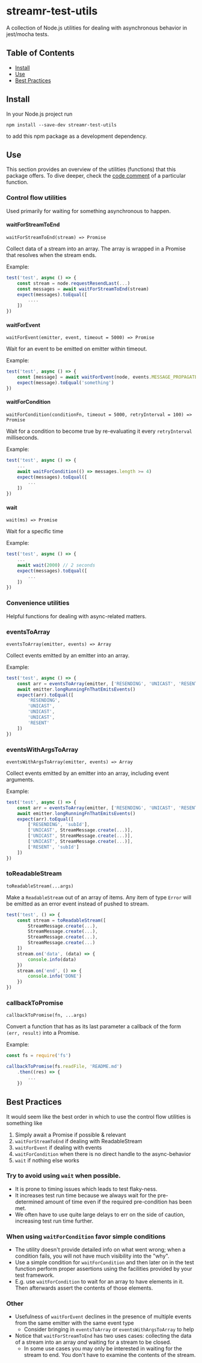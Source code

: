 # streamr-test-utils
A collection of Node.js utilities for dealing with asynchronous behavior in jest/mocha tests.

## Table of Contents
- [Install](#install)
- [Use](#use)
- [Best Practices](#best-practices)

## Install
In your Node.js project run
```
npm install --save-dev streamr-test-utils
```
to add this npm package as a development dependency.

## Use

This section provides an overview of the utilities (functions) that this package offers. To dive deeper, check the
[code comment](src/utils.js) of a particular function.

### Control flow utilities

Used primarily for waiting for something asynchronous to happen.

#### waitForStreamToEnd
```
waitForStreamToEnd(stream) => Promise
```

Collect data of a stream into an array. The array is wrapped in a Promise that resolves when the stream ends.

Example:
```js
test('test', async () => {
    const stream = node.requestResendLast(...)
    const messages = await waitForStreamToEnd(stream)
    expect(messages).toEqual([
        ....
    ])
})
``` 

#### waitForEvent
```
waitForEvent(emitter, event, timeout = 5000) => Promise
```

Wait for an event to be emitted on emitter within timeout.

Example:
```js
test('test', async () => {
    const [message] = await waitForEvent(node, events.MESSAGE_PROPAGATED)
    expect(message).toEqual('something')
})
``` 

#### waitForCondition
```
waitForCondition(conditionFn, timeout = 5000, retryInterval = 100) => Promise
```

Wait for a condition to become true by re-evaluating it every `retryInterval` milliseconds.

Example:
```js
test('test', async () => {
    ...
    await waitForCondition(() => messages.length >= 4)
    expect(messages).toEqual([
        ...
    ])
})
``` 

#### wait
```
wait(ms) => Promise
```

Wait for a specific time

Example:
```js
test('test', async () => {
    ...
    await wait(2000) // 2 seconds
    expect(messages).toEqual([
        ...
    ])
})
``` 

### Convenience utilities

Helpful functions for dealing with async-related matters.

### eventsToArray
```
eventsToArray(emitter, events) => Array
```

Collect events emitted by an emitter into an array.

Example:
```js
test('test', async () => {
    const arr = eventsToArray(emitter, ['RESENDING', 'UNICAST', 'RESENT', 'NO_RESEND'])
    await emitter.longRunningFnThatEmitsEvents()
    expect(arr).toEqual([
        'RESENDING',
        'UNICAST',
        'UNICAST',
        'UNICAST',
        'RESENT'
    ])
})
``` 

### eventsWithArgsToArray
```
eventsWithArgsToArray(emitter, events) => Array
```

Collect events emitted by an emitter into an array, including event arguments.

Example:
```js
test('test', async () => {
    const arr = eventsToArray(emitter, ['RESENDING', 'UNICAST', 'RESENT', 'NO_RESEND'])
    await emitter.longRunningFnThatEmitsEvents()
    expect(arr).toEqual([
        ['RESENDING', 'subId'],
        ['UNICAST', StreamMessage.create(...)],
        ['UNICAST', StreamMessage.create(...)],
        ['UNICAST', StreamMessage.create(...)],
        ['RESENT', 'subId']
    ])
})
``` 

### toReadableStream
```
toReadableStream(...args)
```

Make a `ReadableStream` out of an array of items. Any item of type `Error` will be emitted as an error event instead
of pushed to stream.

```js
test('test', () => {
    const stream = toReadableStream([
        StreamMessage.create(...),
        StreamMessage.create(...),
        StreamMessage.create(...),
        StreamMessage.create(...)
    ])
    stream.on('data', (data) => {
        console.info(data)
    })
    stream.on('end', () => {
        console.info('DONE')
    })
})
```

### callbackToPromise
```
callbackToPromise(fn, ...args)
```

Convert a function that has as its last parameter a callback of the form `(err, result)` into a Promise.

Example:
```js
const fs = require('fs')

callbackToPromise(fs.readFile, 'README.md')
    .then((res) => {
        ...
    })
``` 

## Best Practices

It would seem like the best order in which to use the control flow utilities is something like
1. Simply await a Promise if possible & relevant
2. `waitForStreamToEnd` if dealing with ReadableStream
3. `waitForEvent` if dealing with events
4. `waitForCondition` when there is no direct handle to the async-behavior 
5. `wait` if nothing else works

### Try to avoid using `wait` when possible.

- It is prone to timing issues which leads to test flaky-ness.
- It increases test run time because we always wait for the pre-determined amount of time even if the required pre-condition has been met.
- We often have to use quite large delays to err on the side of caution, increasing test run time further.

### When using `waitForCondition` favor simple conditions
- The utility doesn't provide detailed info on what went wrong; when a condition fails, you will not have much visibility into the "why". 
- Use a simple condition for `waitForCondition` and then later on in the test function perform proper assertions using the facilities provided by your test framework.
- E.g. use `waitForCondition` to wait for an array to have elements in it. Then afterwards assert the contents of those elements.

### Other
- Usefulness of `waitForEvent` declines in the presence of multiple events from the same emitter with the same event type
    - Consider bringing in `eventsToArray` or `eventsWithArgsToArray` to help
- Notice that `waitForStreamToEnd` has two uses cases: collecting the data of a stream into an array _and_ waiting for a
stream to be closed.
    - In some use cases you may only be interested in waiting for the stream to end. You don't have to examine the
    contents of the stream.
